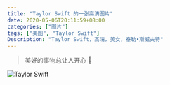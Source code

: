 ```yaml
---
title: "Taylor Swift 的一张高清图片"
date: 2020-05-06T20:11:59+08:00
categories: ["图片"]
tags: ["美图", "Taylor Swift"]
Description: "Taylor Swift，高清，美女，泰勒•斯威夫特"
---
```

> 美好的事物总让人开心 🌉

![Taylor Swift](https://cdn.jsdelivr.net/gh/mopig/oss@master/uPic/202005/fuIB9n.jpg)
